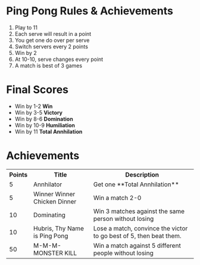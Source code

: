 Ping Pong Rules & Achievements
========

1. Play to 11
2. Each serve will result in a point
3. You get one do over per serve
4. Switch servers every 2 points
5. Win by 2
6. At 10-10, serve changes every point
7. A match is best of 3 games

Final Scores
========
* Win by 1-2 **Win**
* Win by 3-5 **Victory**
* Win by 8-6 **Domination**
* Win by 10-9 **Humiliation**
* Win by 11 **Total Annhilation**

Achievements
========
<table>
<tr>
  <th>Points</th>
  <th>Title</th>
  <th>Description</th>
</tr>
<tr>
  <td>5</td>
  <td>Annhilator</td>
  <td>Get one **Total Annhilation**</td>
</tr>
<tr>
  <td>5</td>
  <td>Winner Winner Chicken Dinner</td>
  <td>Win a match 2-0</td>
</tr>
<tr>
  <td>10</td>
  <td>Dominating</td>
  <td>Win 3 matches against the same person without losing</td>
</tr>
<tr>
  <td>10</td>
  <td>Hubris, Thy Name is Ping Pong</td>
  <td>Lose a match, convince the victor to go best of 5, then beat them.</td>
</tr>
<tr>
  <td>50</td>
  <td>M-M-M-MONSTER KILL</td>
  <td>Win a match against 5 different people without losing</td>
</tr>
</table>

